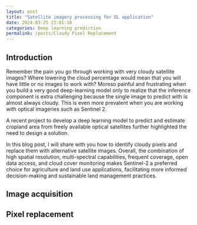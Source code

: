 ```yaml
---
layout: post
title: "Satellite imagery processing for DL application"
date: 2024-03-25 22:01:18
categories: Deep learning prediction
permalink: /posts/Cloudy Pixel Replacement
---
```

## Introduction
Remember the pain you go through working with very cloudy satellite images? Where lowering the cloud percentage would mean that you will have little or no images to work with? Moreso painful and frustrating when you build a very good deep-learning model only to realize that the inference component is extra challenging because the single image to predict with is almost always cloudy. This is even more prevalent when you are working with optical imageries such as Sentinel 2.

A recent project to develop a deep learning model to predict and estimate cropland area from freely available optical satellites further  highlighted the need to design a solution.  

In this blog post, I will share with you how to identify cloudy pixels and replace them with alternative satellite images.
Overall, the combination of high spatial resolution, multi-spectral capabilities, frequent coverage, open data access, and cloud cover monitoring makes Sentinel-2 a preferred choice for agriculture and land use applications, facilitating more informed decision-making and sustainable land management practices.





## Image acquisition 

## Pixel replacement
